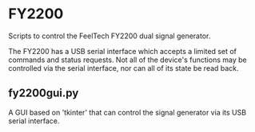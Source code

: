 # FY2200

Scripts to control the FeelTech FY2200 dual signal generator.

The FY2200 has a USB serial interface which accepts a limited set
of commands and status requests.
Not all of the device's functions may be controlled via the serial
interface, nor can all of its state be read back.

## fy2200gui.py

A GUI based on 'tkinter' that can control the signal generator via its
USB serial interface.
